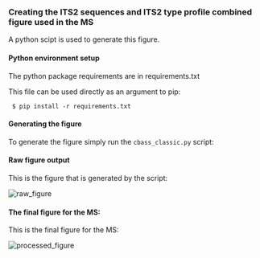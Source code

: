 ### Creating the ITS2 sequences and ITS2 type profile combined figure used in the MS

A python scipt is used to generate this figure.


#### Python environment setup
The python package requirements are in requirements.txt

This file can be used directly as an argument to pip:

``` $ pip install -r requirements.txt```

#### Generating the figure
To generate the figure simply run the `cbass_classic.py` script:

#### Raw figure output
This is the figure that is generated by the script:

![raw_figure](figures/classic_sample_profile_dists_and_seq_info.svg)

#### The final figure for the MS:
This is the final figure for the MS:

![processed_figure](figures/classic_zooxs_fig.svg)
